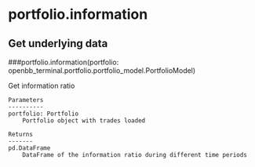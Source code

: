 # portfolio.information

## Get underlying data 
###portfolio.information(portfolio: openbb_terminal.portfolio.portfolio_model.PortfolioModel)

Get information ratio

    Parameters
    ----------
    portfolio: Portfolio
        Portfolio object with trades loaded

    Returns
    -------
    pd.DataFrame
        DataFrame of the information ratio during different time periods
